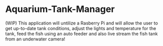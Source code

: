 # Aquarium-Tank-Manager
(WIP) This application will untilize a Rasberry Pi and will allow the user to get up-to-date tank conditions, adjust the lights and temperature for the tank, feed the fish using an auto feeder and also live stream the fish tank from an underwater camera!
